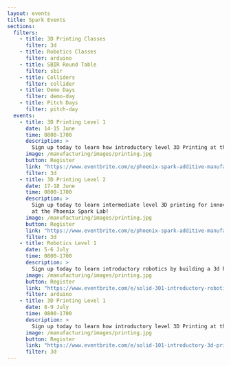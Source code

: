```yaml
---
layout: events
title: Spark Events
sections:
  filters:
    - title: 3D Printing Classes
      filter: 3d
    - title: Robotics Classes
      filter: arduino
    - title: SBIR Round Table
      filter: sbir
    - title: Colliders
      filter: collider
    - title: Demo Days
      filter: demo-day
    - title: Pitch Days
      filter: pitch-day
  events:
    - title: 3D Printing Level 1
      date: 14-15 June
      time: 0800-1700
      description: >
        Sign up today to learn how introductory level 3D Printing at the Phoenix Spark Lab
      image: /manufacturing/images/printing.jpg
      button: Register
      link: "https://www.eventbrite.com/e/phoenix-spark-additive-manufacturing-101-registration-152600234409?aff=website"
      filter: 3d
    - title: 3D Printing Level 2
      date: 17-18 June
      time: 0800-1700
      description: >
        Sign up today to learn intermediate level 3D printing for innovation projects
        at the Phoenix Spark Lab!
      image: /manufacturing/images/printing.jpg
      button: Register
      link: "https://www.eventbrite.com/e/phoenix-spark-additive-manufacturing-201-registration-154636833933?aff=website"
      filter: 3d
    - title: Robotics Level 1
      date: 5-6 July
      time: 0800-1700
      description: >
        Sign up today to learn introductory robotics by building a 3d Printed robot arm at the Phoenix Spark Innovation Lab!
      image: /manufacturing/images/printing.jpg
      button: Register
      link: "https://www.eventbrite.com/e/solid-301-introductory-robotics-registration-156003816615?aff=website"
      filter: arduino
    - title: 3D Printing Level 1
      date: 8-9 July
      time: 0800-1700
      description: >
        Sign up today to learn how introductory level 3D Printing at the Phoenix Spark Lab
      image: /manufacturing/images/printing.jpg
      button: Register
      link: "https://www.eventbrite.com/e/solid-101-introductory-3d-printing-registration-156000986149?aff=website"
      filter: 3d
---
```

